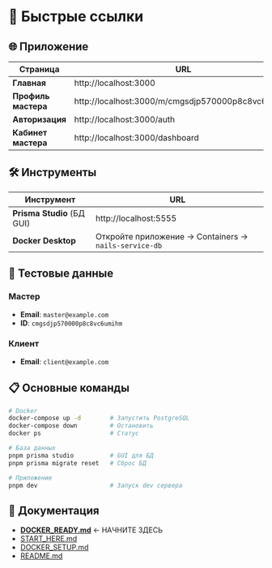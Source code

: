 # 🔗 Быстрые ссылки

## 🌐 Приложение

| Страница | URL |
|----------|-----|
| **Главная** | http://localhost:3000 |
| **Профиль мастера** | http://localhost:3000/m/cmgsdjp570000p8c8vc6umihm |
| **Авторизация** | http://localhost:3000/auth |
| **Кабинет мастера** | http://localhost:3000/dashboard |

## 🛠️ Инструменты

| Инструмент | URL |
|------------|-----|
| **Prisma Studio** (БД GUI) | http://localhost:5555 |
| **Docker Desktop** | Откройте приложение → Containers → `nails-service-db` |

## 👤 Тестовые данные

### Мастер
- **Email**: `master@example.com`
- **ID**: `cmgsdjp570000p8c8vc6umihm`

### Клиент  
- **Email**: `client@example.com`

## 📋 Основные команды

```bash
# Docker
docker-compose up -d        # Запустить PostgreSQL
docker-compose down         # Остановить
docker ps                   # Статус

# База данных
pnpm prisma studio          # GUI для БД
pnpm prisma migrate reset   # Сброс БД

# Приложение
pnpm dev                    # Запуск dev сервера
```

## 📖 Документация

- **[DOCKER_READY.md](./DOCKER_READY.md)** ← НАЧНИТЕ ЗДЕСЬ
- [START_HERE.md](./START_HERE.md)
- [DOCKER_SETUP.md](./DOCKER_SETUP.md)
- [README.md](./README.md)


